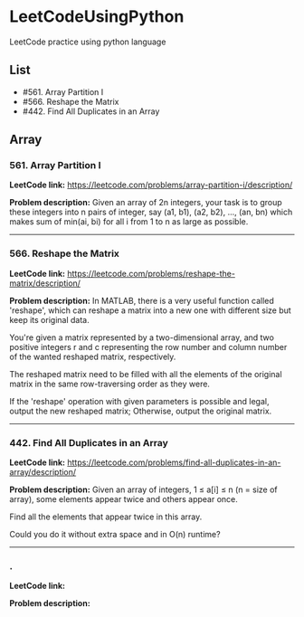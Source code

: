 # LeetCodeUsingPython
LeetCode practice using python language
## List
* #561. Array Partition I
* #566. Reshape the Matrix
* #442. Find All Duplicates in an Array

## Array
### 561. Array Partition I
**LeetCode link:** https://leetcode.com/problems/array-partition-i/description/

**Problem description:**
Given an array of 2n integers, your task is to group these integers into n pairs of integer, say (a1, b1), (a2, b2), ..., (an, bn) which makes sum of min(ai, bi) for all i from 1 to n as large as possible.

-----------------------------

### 566. Reshape the Matrix
**LeetCode link:** https://leetcode.com/problems/reshape-the-matrix/description/

**Problem description:**
In MATLAB, there is a very useful function called 'reshape', which can reshape a matrix into a new one with different size but keep its original data.

You're given a matrix represented by a two-dimensional array, and two positive integers r and c representing the row number and column number of the wanted reshaped matrix, respectively.

The reshaped matrix need to be filled with all the elements of the original matrix in the same row-traversing order as they were.

If the 'reshape' operation with given parameters is possible and legal, output the new reshaped matrix; Otherwise, output the original matrix.

-----------------------------

### 442. Find All Duplicates in an Array
**LeetCode link:** https://leetcode.com/problems/find-all-duplicates-in-an-array/description/

**Problem description:**
Given an array of integers, 1 ≤ a[i] ≤ n (n = size of array), some elements appear twice and others appear once.

Find all the elements that appear twice in this array.

Could you do it without extra space and in O(n) runtime?

-----------------------------

### .
**LeetCode link:** 

**Problem description:**
